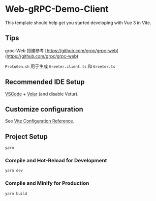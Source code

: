 # Web-gRPC-Demo-Client

This template should help get you started developing with Vue 3 in Vite.

## Tips

grpc-Web 搭建参考 [https://github.com/grpc/grpc-web](https://github.com/grpc/grpc-web)

`ProtoGen.sh` 用于生成 `Greeter.client.ts` 和 `Greeter.ts`

## Recommended IDE Setup

[VSCode](https://code.visualstudio.com/) + [Volar](https://marketplace.visualstudio.com/items?itemName=Vue.volar) (and disable Vetur).

## Customize configuration

See [Vite Configuration Reference](https://vitejs.dev/config/).

## Project Setup

```sh
yarn
```

### Compile and Hot-Reload for Development

```sh
yarn dev
```

### Compile and Minify for Production

```sh
yarn build
```
